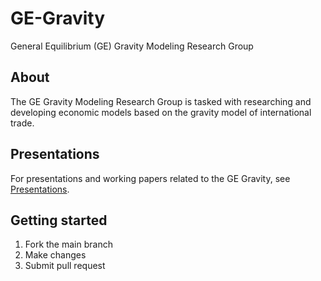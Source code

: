 # GE-Gravity
General Equilibrium (GE) Gravity Modeling Research Group

## About
The GE Gravity Modeling Research Group is tasked with researching and developing economic models based on the gravity model of international trade.

## Presentations
For presentations and working papers related to the GE Gravity, see [Presentations](https://github.com/USITC/GE-Gravity/tree/master/Presentations).

## Getting started
 1. Fork the main branch
 2. Make changes
 3. Submit pull request
